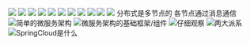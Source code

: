 ![](https://upload-images.jianshu.io/upload_images/4685968-bb15b1ab6180f3a1.png?imageMogr2/auto-orient/strip%7CimageView2/2/w/1240)
![](https://upload-images.jianshu.io/upload_images/4685968-2c5b132a3ebcb130.png?imageMogr2/auto-orient/strip%7CimageView2/2/w/1240)
![](https://upload-images.jianshu.io/upload_images/4685968-54fea72e7b70d618.png?imageMogr2/auto-orient/strip%7CimageView2/2/w/1240)
![](https://upload-images.jianshu.io/upload_images/4685968-5accc6d02ac4b3bc.png?imageMogr2/auto-orient/strip%7CimageView2/2/w/1240)
![](https://upload-images.jianshu.io/upload_images/4685968-70c4f71cbf48ce4d.png?imageMogr2/auto-orient/strip%7CimageView2/2/w/1240)
![](https://upload-images.jianshu.io/upload_images/4685968-4aaf4da3142c057b.png?imageMogr2/auto-orient/strip%7CimageView2/2/w/1240)
![](https://upload-images.jianshu.io/upload_images/4685968-94718e55e2fef2a6.png?imageMogr2/auto-orient/strip%7CimageView2/2/w/1240)
![](https://upload-images.jianshu.io/upload_images/4685968-9f2a0225c4968c09.png?imageMogr2/auto-orient/strip%7CimageView2/2/w/1240)
![](https://upload-images.jianshu.io/upload_images/4685968-ab9695f64bedbf0f.png?imageMogr2/auto-orient/strip%7CimageView2/2/w/1240)
![](https://upload-images.jianshu.io/upload_images/4685968-4d07f4a95486bdc7.png?imageMogr2/auto-orient/strip%7CimageView2/2/w/1240)
![](https://upload-images.jianshu.io/upload_images/4685968-ac7131bb5c054c72.png?imageMogr2/auto-orient/strip%7CimageView2/2/w/1240)
分布式是多节点的
各节点通过消息通信
![简单的微服务架构](https://upload-images.jianshu.io/upload_images/4685968-609531f9c404bdb8.png?imageMogr2/auto-orient/strip%7CimageView2/2/w/1240)
![微服务架构的基础框架/组件](https://upload-images.jianshu.io/upload_images/4685968-df01f956b0234a9d.png?imageMogr2/auto-orient/strip%7CimageView2/2/w/1240)
![仔细观察](https://upload-images.jianshu.io/upload_images/4685968-b5722142d2cee75d.png?imageMogr2/auto-orient/strip%7CimageView2/2/w/1240)
![两大派系](https://upload-images.jianshu.io/upload_images/4685968-e53cc9d445f3446b.png?imageMogr2/auto-orient/strip%7CimageView2/2/w/1240)
![SpringCloud是什么](https://upload-images.jianshu.io/upload_images/4685968-a95b46eb67682fb6.png?imageMogr2/auto-orient/strip%7CimageView2/2/w/1240)
